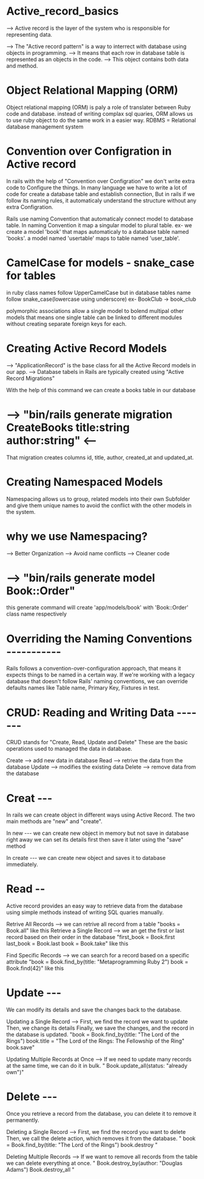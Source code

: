 # Active_record_basics
--> Active record is the layer of the system who is responsible for representing data.

--> The "Active record pattern" is a way to interrect with database using objects in programming.
--> It means that each row in database table is represented as an objects in the code.
--> This object  contains both data and method.

# Object Relational Mapping (ORM)

Object relational mapping (ORM) is paly a role of translater between Ruby code and database.
instead of writing complax sql quaries, ORM allows us to use ruby object to do the same work in a easier way.
RDBMS = Relational database management system

# Convention over Configration in Active record
In rails with the help of "Convention over Configration" we don't write extra code to Configure the things.
In many language we have to write a lot of code for create a database table and establish connection,
But in rails if we follow its naming rules, it automaticaly understand the structure without any extra Configration.

Rails use naming Convention that automaticaly connect model to database table. In naming Convention it map a singular model to plural table.
ex- we create a model 'book' that maps automaticaly to a database table named 'books'.
a model named 'usertable' maps to table named 'user_table'.

# CamelCase for models - snake_case for tables 
in ruby class names follow UpperCamelCase but in database tables name follow snake_case(lowercase using underscore)
ex- BookClub -> book_club

polymorphic associations allow a single model to bolend multipal other models that means one single table can be linked to different modules without creating separate foreign keys for each.

# Creating Active Record Models
--> "ApplicationRecord" is the base class for all the Active Record models in our app.
--> Database tabels in Rails are typically created using "Active Record Migrations" 

With the help of this command we can create a books table in our database 
# --> "bin/rails generate migration CreateBooks title:string author:string" <--
That migration creates columns id, title, author, created_at and updated_at.

# Creating Namespaced Models

Namespacing allows us to group, related models into their own Subfolder and give them unique names to avoid the conflict with the other models in the system.

# why we use Namespacing?
--> Better Organization
--> Avoid name conflicts
--> Cleaner code

# --> "bin/rails generate model Book::Order"
this generate command will create 'app/models/book' with 'Book::Order' class name respectively 


# Overriding the Naming Conventions -----------

Rails follows a convention-over-configuration approach, that means it expects things to be named in a certain way. 
If we're working with a legacy database that doesn't follow Rails' naming conventions, we can override defaults names like Table name, Primary Key, Fixtures in test.

# CRUD: Reading and Writing Data -------

CRUD stands for "Create, Read, Update and Delete"
These are the basic operations used to managed the data in database.

Create --> add new data in database
Read --> retrive the data from the database
Update --> modifies the existing data 
Delete --> remove data from the database

# Creat ---
In rails we can create object in different ways using Active Record.
The two main methods are "new" and "create".

In new --- we can create new object in memory but not save in database right away
            we can set its details first then save it later using the "save" method

In create --- we can create new object and saves it to database immediately.

# Read --
Active record provides an easy way to retrieve data from the database using simple methods instead of writing SQL quaries manually.

Retrive All Records --> we can retrive all record from a table "books = Book.all" like this
Retrieve a Single Record --> we an get the first or last record based on their order in the        database 
        "first_book = Book.first
        last_book = Book.last
        book = Book.take"
        like this

Find Specific Records --> we can search for a record based on a specific attribute 
                        "book = Book.find_by(title: "Metaprogramming Ruby 2")
                        book = Book.find(42)"
                        like this

# Update ---
We can modify its details and save the changes back to the database.

Updating a Single Record --> First, we find the record we want to update
                             Then, we change its details
                             Finally, we save the changes, and the record in the database is updated.
                             "book = Book.find_by(title: "The Lord of the Rings")
                              book.title = "The Lord of the Rings: The Fellowship of the Ring"
                              book.save"
                              
Updating Multiple Records at Once --> If we need to update many records at the same time, 
                                      we can do it in bulk.
                                      " Book.update_all(status: "already own")"

# Delete ---
Once you retrieve a record from the database, you can delete it to remove it permanently.

Deleting a Single Record --> First, we find the record you want to delete
                             Then, we call the delete action, which removes it from the database.
                             " book = Book.find_by(title: "The Lord of the Rings")
                               book.destroy "

Deleting Multiple Records --> If we want to remove all records from the table
                              we can delete everything at once.
                              " Book.destroy_by(author: "Douglas Adams")
                                Book.destroy_all "


